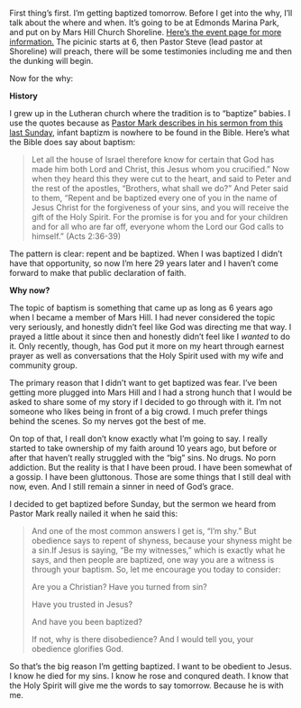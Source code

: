 First thing’s first. I’m getting baptized tomorrow. Before I get into
the why, I’ll talk about the where and when. It’s going to be at Edmonds
Marina Park, and put on by Mars Hill Church Shoreline. [Here’s the event
page for more information.](https://facebook.com/events/252735618171899)
The picinic starts at 6, then Pastor Steve (lead pastor at Shoreline)
will preach, there will be some testimonies including me and then the
dunking will begin.

Now for the why:

**History**

I grew up in the Lutheran church where the tradition is to “baptize”
babies. I use the quotes because as [Pastor Mark describes in his sermon
from this last
Sunday,](http://marshill.com/media/jesus-loves-his-church/jesus-gave-us-baptism#description)
infant baptizm is nowhere to be found in the Bible. Here’s what the
Bible does say about baptism:

> Let all the house of Israel therefore know for certain that God has
> made him both Lord and Christ, this Jesus whom you crucified.” Now
> when they heard this they were cut to the heart, and said to Peter and
> the rest of the apostles, “Brothers, what shall we do?” And Peter said
> to them, “Repent and be baptized every one of you in the name of Jesus
> Christ for the forgiveness of your sins, and you will receive the gift
> of the Holy Spirit. For the promise is for you and for your children
> and for all who are far off, everyone whom the Lord our God calls to
> himself.” (Acts 2:36-39)

The pattern is clear: repent and be baptized. When I was baptized I
didn’t have that opportunity, so now I’m here 29 years later and I
haven’t come forward to make that public declaration of faith.

**Why now?**

The topic of baptism is something that came up as long as 6 years ago
when I became a member of Mars Hill. I had never considered the topic
very seriously, and honestly didn’t feel like God was directing me that
way. I prayed a little about it since then and honestly didn’t feel like
I *wanted* to do it. Only recently, though, has God put it more on my
heart through earnest prayer as well as conversations that the Holy
Spirit used with my wife and community group.

The primary reason that I didn’t want to get baptized was fear. I’ve
been getting more plugged into Mars Hill and I had a strong hunch that I
would be asked to share some of my story if I decided to go through with
it. I’m not someone who likes being in front of a big crowd. I much
prefer things behind the scenes. So my nerves got the best of me.

On top of that, I reall don’t know exactly what I’m going to say. I
really started to take ownership of my faith around 10 years ago, but
before or after that haven’t really struggled with the “big” sins. No
drugs. No porn addiction. But the reality is that I have been proud. I
have been somewhat of a gossip. I have been gluttonous. Those are some
things that I still deal with now, even. And I still remain a sinner in
need of God’s grace.

I decided to get baptized before Sunday, but the sermon we heard from
Pastor Mark really nailed it when he said this:

> And one of the most common answers I get is, “I’m shy.” But obedience
> says to repent of shyness, because your shyness might be a sin.If
> Jesus is saying, “Be my witnesses,” which is exactly what he says, and
> then people are baptized, one way you are a witness is through your
> baptism. So, let me encourage you today to consider:
>
> Are you a Christian? Have you turned from sin?
>
> Have you trusted in Jesus?
>
> And have you been baptized?
>
> If not, why is there disobedience? And I would tell you, your
> obedience glorifies God.

So that’s the big reason I’m getting baptized. I want to be obedient to
Jesus. I know he died for my sins. I know he rose and conqured death. I
know that the Holy Spirit will give me the words to say tomorrow.
Because he is with me.
